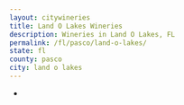 ```yaml
---
layout: citywineries
title: Land O Lakes Wineries
description: Wineries in Land O Lakes, FL
permalink: /fl/pasco/land-o-lakes/
state: fl
county: pasco
city: land o lakes
---
```

-
